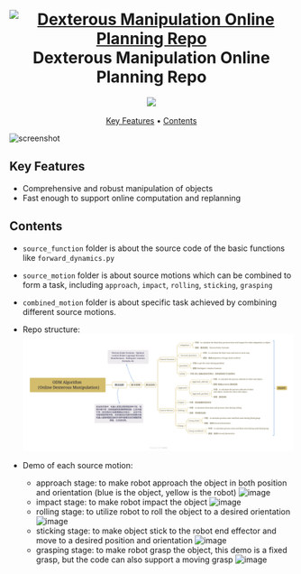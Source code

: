 
<h1 align="center">
  <br>
  <a href="https://www.tencent.com/zh-cn/business/robotics.html"><img src="https://avatars.githubusercontent.com/u/87681266?s=280&v=4" alt="Dexterous Manipulation Online Planning Repo" width="300", height="200"></a>
  <br>
  Dexterous Manipulation Online Planning Repo
  <br>
</h1>

<!-- <h4 align="center">A minimal Markdown Editor desktop app built on top of <a href="http://electron.atom.io" target="_blank">Electron</a>.</h4> -->

<p align="center">
  <a href="https://github.com/leishi23"><img src="https://badges.gitter.im/amitmerchant1990/electron-markdownify.svg"></a>
</p>

<p align="center">
  <a href="#key-features">Key Features</a> •
  <a href="#Contents">Contents</a> 
</p>

![screenshot](https://media1.giphy.com/media/3mfxH0nbfVFLt1gTpq/giphy.gif)

## Key Features

* Comprehensive and robust manipulation of objects
* Fast enough to support online computation and replanning

## Contents

- `source_function` folder is about the source code of the basic functions like `forward_dynamics.py`
- `source_motion` folder is about source motions which can be combined to form a task, including `approach`, `impact`, `rolling`, `sticking`, `grasping`
- `combined_motion` folder is about specific task achieved by combining different source motions.
- Repo structure:
  ![image](structure.png)

- Demo of each source motion:
  - approach stage: to make robot approach the object in both position and orientation (blue is the object, yellow is the robot)
    ![image](approach.gif)
  - impact stage: to make robot impact the object 
    ![image](impact.gif)
  - rolling stage: to utilize robot to roll the object to a desired orientation
    ![image](rolling.gif)
  - sticking stage: to make object stick to the robot end effector and move to a desired position and orientation
    ![image](sticking.gif)
  - grasping stage: to make robot grasp the object, this demo is a fixed grasp, but the code can also support a moving grasp
    ![image](grasping.gif)

<!-- ## Download

You can [download](https://github.com/amitmerchant1990/electron-markdownify/releases/tag/v1.2.0) the latest installable version of Markdownify for Windows, macOS and Linux.

## Emailware

Markdownify is an [emailware](https://en.wiktionary.org/wiki/emailware). Meaning, if you liked using this app or it has helped you in any way, I'd like you send me an email at <bullredeyes@gmail.com> about anything you'd want to say about this software. I'd really appreciate it!

## Credits

This software uses the following open source packages:

- [Electron](http://electron.atom.io/)
- [Node.js](https://nodejs.org/)
- [Marked - a markdown parser](https://github.com/chjj/marked)
- [showdown](http://showdownjs.github.io/showdown/)
- [CodeMirror](http://codemirror.net/)
- Emojis are taken from [here](https://github.com/arvida/emoji-cheat-sheet.com)
- [highlight.js](https://highlightjs.org/)

## Related

[markdownify-web](https://github.com/amitmerchant1990/markdownify-web) - Web version of Markdownify

## Support

<a href="https://www.buymeacoffee.com/5Zn8Xh3l9" target="_blank"><img src="https://www.buymeacoffee.com/assets/img/custom_images/purple_img.png" alt="Buy Me A Coffee" style="height: 41px !important;width: 174px !important;box-shadow: 0px 3px 2px 0px rgba(190, 190, 190, 0.5) !important;-webkit-box-shadow: 0px 3px 2px 0px rgba(190, 190, 190, 0.5) !important;" ></a>

<p>Or</p> 

<a href="https://www.patreon.com/amitmerchant">
	<img src="https://c5.patreon.com/external/logo/become_a_patron_button@2x.png" width="160">
</a> -->

<!-- ## You may also like...

- [Pomolectron](https://github.com/amitmerchant1990/pomolectron) - A pomodoro app
- [Correo](https://github.com/amitmerchant1990/correo) - A menubar/taskbar Gmail App for Windows and macOS

## License

MIT

---

> [amitmerchant.com](https://www.amitmerchant.com) &nbsp;&middot;&nbsp;
> GitHub [@amitmerchant1990](https://github.com/amitmerchant1990) &nbsp;&middot;&nbsp;
> Twitter [@amit_merchant](https://twitter.com/amit_merchant) -->

